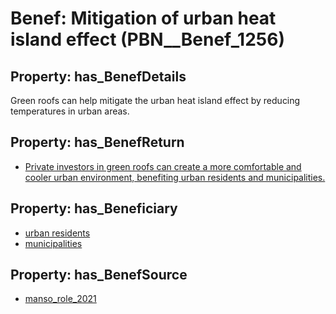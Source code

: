 # Benef: __Mitigation of urban heat island effect__ (PBN__Benef_1256)

## Property: has_BenefDetails

Green roofs can help mitigate the urban heat island effect by reducing temperatures in urban areas.

## Property: has_BenefReturn

* [Private investors in green roofs can create a more comfortable and cooler urban environment, benefiting urban residents and municipalities.](../BenefReturn/PBN__BenefReturn_1411)

## Property: has_Beneficiary

* [urban residents](../Stakeholder/PBN__Stakeholder_209)
* [municipalities](../Stakeholder/PBN__Stakeholder_493)

## Property: has_BenefSource

* [manso_role_2021](../Article/PBN__Article_262)

